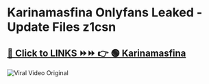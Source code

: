 
 # Karinamasfina Onlyfans Leaked - Update Files z1csn

## <h2><a href="https://clipsfans.com/Karinamasfina&ref=git">🔗 Click to LINKS ⏩⏩ 👉 🟢 Karinamasfina </a></h2>

<a href="https://clipsfans.com/Karinamasfina&ref=git" rel="nofollow" data-target="animated-image.originalLink"><img src="https://i.ibb.co.com/xMMVF88/686577567.gif" alt="Viral Video Original" style="max-width: 100%; display: inline-block;" data-target="animated-image.originalImage"></a>

